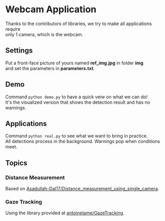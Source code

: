 # Webcam Application

Thanks to the contributors of libraries, we try to make all applications require \
only 1 camera, which is the webcam.

## Settings

Put a front-face picture of yours named **ref_img.jpg** in folder **img** \
and set the parameters in **parameters.txt**.

## Demo

Command `python demo.py` to have a quick veiw on what we can do! \
It's the visualized version that shows the detection result and has no warnings.

## Applications

Command `python real.py` to see what we want to bring in practice. \
All detections process in the background. Warnings pop when conditions meet.

## Topics

### Distance Measurement

Based on [Asadullah-Dal17/Distance_measurement_using_single_camera](https://github.com/Asadullah-Dal17/Distance_measurement_using_single_camera).

### Gaze Tracking

Using the library provided at [antoinelame/GazeTracking](https://github.com/antoinelame/GazeTracking).
